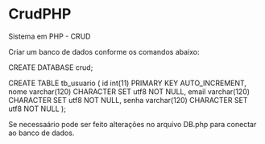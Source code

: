 # CrudPHP
Sistema em PHP - CRUD

Criar um banco de dados conforme os comandos abaixo:

CREATE DATABASE crud;

CREATE TABLE tb_usuario (
  id int(11) PRIMARY KEY AUTO_INCREMENT,
  nome varchar(120) CHARACTER SET utf8 NOT NULL,
  email varchar(120) CHARACTER SET utf8 NOT NULL,
  senha varchar(120) CHARACTER SET utf8 NOT NULL
);

Se necessaário pode ser feito alterações no arquivo DB.php para conectar ao banco de dados.
